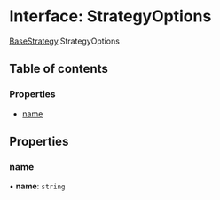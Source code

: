 # Interface: StrategyOptions

[BaseStrategy](../modules/basestrategy.md).StrategyOptions

## Table of contents

### Properties

- [name](basestrategy.strategyoptions.md#name)

## Properties

### name

• **name**: `string`
